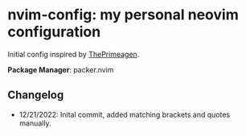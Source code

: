 # nvim-config: my personal neovim configuration

Initial config inspired by [ThePrimeagen](https://youtu.be/w7i4amO_zaE).

**Package Manager**: packer.nvim

## Changelog

- 12/21/2022: Inital commit, added matching brackets and quotes manually. 
